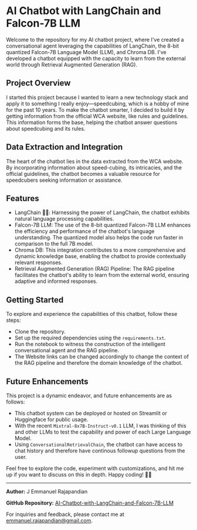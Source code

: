 # AI Chatbot with LangChain and Falcon-7B LLM

Welcome to the repository for my AI chatbot project, where I've created a conversational agent leveraging the capabilities of LangChain, the 8-bit quantized Falcon-7B Language Model (LLM), and Chroma DB. I've developed a chatbot equipped with the capacity to learn from the external world through Retrieval Augmented Generation (RAG).

## Project Overview
I started this project because I wanted to learn a new technology stack and apply it to something I really enjoy—speedcubing, which is a hobby of mine for the past 10 years. To make the chatbot smarter, I decided to build it by getting information from the official WCA website, like rules and guidelines. This information forms the base, helping the chatbot answer questions about speedcubing and its rules.

## Data Extraction and Integration
The heart of the chatbot lies in the data extracted from the WCA website. By incorporating information about speed-cubing, its intricacies, and the official guidelines, the chatbot becomes a valuable resource for speedcubers seeking information or assistance.

## Features
* LangChain 🦜️🔗: Harnessing the power of LangChain, the chatbot exhibits natural language processing capabilities.
* Falcon-7B LLM: The use of the 8-bit quantized Falcon-7B LLM enhances the efficiency and performance of the chatbot's language understanding. The quantized model also helps the code run faster in comparison to the full 7B model.
* Chroma DB: This integration contributes to a more comprehensive and dynamic knowledge base, enabling the chatbot to provide contextually relevant responses.
* Retrieval Augmented Generation (RAG) Pipeline: The RAG pipeline facilitates the chatbot's ability to learn from the external world, ensuring adaptive and informed responses.

## Getting Started
To explore and experience the capabilities of this chatbot, follow these steps:

* Clone the repository.
* Set up the required dependencies using the `requirements.txt`.
* Run the notebook to witness the construction of the intelligent conversational agent and the RAG pipeline.
* The Website links can be changed accordingly to change the context of the RAG pipeline and therefore the domain knowledge of the chatbot.

## Future Enhancements
This project is a dynamic endeavor, and future enhancements are as follows:

* This chatbot system can be deployed or hosted on Streamlit or Huggingface for public usage.
* With the recent `Mixtral-8x7B-Instruct-v0.1` LLM, I was thinking of this and other LLMs to test the capability and power of each Large Language Model.
* Using `ConversationalRetrievalChain`, the chatbot can have access to chat history and therefore have continous followup questions from the user.

Feel free to explore the code, experiment with customizations, and hit me up if you want to discuss on this in depth.
Happy coding! 🤖✨

---

**Author:** J Emmanuel Rajapandian

**GitHub Repository:** [AI-Chatbot-with-LangChain-and-Falcon-7B-LLM]([https://github.com/4N1Z/hotel-coChat-Cohere](https://github.com/emmanuelrajapandian/AI-Chatbot-with-LangChain-and-Falcon-7B-LLM))  

For inquiries and feedback, please contact me at [emmanuel.rajapandian@gmail.com](mailto:emmanuel.rajapandian@gmail.com]).
